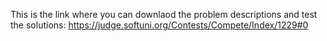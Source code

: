 This is the link where you can downlaod the problem descriptions and test the solutions:
https://judge.softuni.org/Contests/Compete/Index/1229#0
